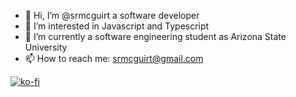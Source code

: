 - 👋 Hi, I’m @srmcguirt a software developer
- 👀 I’m interested in Javascript and Typescript
- 🌱 I’m currently a software engineering student as Arizona State University
- 📫 How to reach me: srmcguirt@gmail.com

[![ko-fi](https://ko-fi.com/img/githubbutton_sm.svg)](https://ko-fi.com/Z8Z7GO3GY)

<!---
srmcguirt/srmcguirt is a ✨ special ✨ repository because its `README.md` (this file) appears on your GitHub profile.
You can click the Preview link to take a look at your changes.
--->
